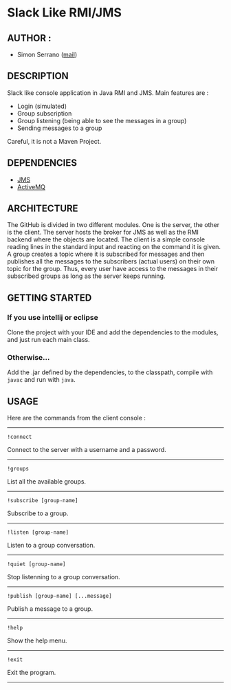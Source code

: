 # Slack Like RMI/JMS

## AUTHOR :

  * Simon Serrano ([mail](mailto:simon.serrano@hotmail.fr))

## DESCRIPTION

Slack like console application in Java RMI and JMS. Main features are :
  * Login (simulated)
  * Group subscription
  * Group listening (being able to see the messages in a group)
  * Sending messages to a group
  
Careful, it is not a Maven Project.
 
## DEPENDENCIES

  * [JMS](https://docs.oracle.com/javaee/7/api/javax/jms/package-summary.html)
  * [ActiveMQ](https://activemq.apache.org/using-activemq)

  
## ARCHITECTURE

The GitHub is divided in two different modules. One is the server, the other is the client.
 The server hosts the broker for JMS as well as the RMI backend where the objects are located.
 The client is a simple console reading lines in the standard input and reacting on the command it is given.
 A group creates a topic where it is subscribed for messages and then publishes all the messages to the 
 subscribers (actual users) on their own topic for the group. Thus, every user have access to the messages
 in their subscribed groups as long as the server keeps running.
 
## GETTING STARTED

### If you use intellij or eclipse
Clone the project with your IDE and add the dependencies to the modules, and just run each main class.

### Otherwise...
Add the .jar defined by the dependencies, to the classpath, compile with `javac` and run with `java`.


 
## USAGE

Here are the commands from the client console :


___
`!connect` 
  
Connect to the server with a username and a password.
___
`!groups`

List all the available groups.
___
`!subscribe [group-name]`

Subscribe to a group.
___
`!listen [group-name]`

Listen to a group conversation.
___
`!quiet [group-name]`

Stop listenning to a group conversation.
___
`!publish [group-name] [...message]`

Publish a message to a group.
___
`!help`

Show the help menu.
___
`!exit`

Exit the program.
___


